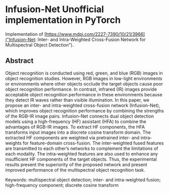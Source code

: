 # Infusion-Net Unofficial implementation in PyTorch

Implementation of [https://www.mdpi.com/2227-7390/10/21/3966]("Infusion-Net: Inter- and Intra-Weighted Cross-Fusion Network for Multispectral Object Detection").

## Abstract

Object recognition is conducted using red, green, and blue (RGB) images in object recognition studies. However, RGB images in low-light environments or environments where other objects occlude the target objects cause poor object recognition performance. In contrast, infrared (IR) images provide acceptable object recognition performance in these environments because they detect IR waves rather than visible illumination. In this paper, we propose an inter- and intra-weighted cross-fusion network (Infusion-Net), which improves object recognition performance by combining the strengths of the RGB-IR image pairs. Infusion-Net connects dual object detection models using a high-frequency (HF) assistant (HFA) to combine the advantages of RGB-IR images. To extract HF components, the HFA transforms input images into a discrete cosine transform domain. The extracted HF components are weighted via pretrained inter- and intra-weights for feature-domain cross-fusion. The inter-weighted fused features are transmitted to each other’s networks to complement the limitations of each modality. The intra-weighted features are also used to enhance any insufficient HF components of the target objects. Thus, the experimental results present the superiority of the proposed network and present improved performance of the multispectral object recognition task.

Keywords: multispectral object detection; inter- and intra-weighted fusion; high-frequency component; discrete cosine transform
